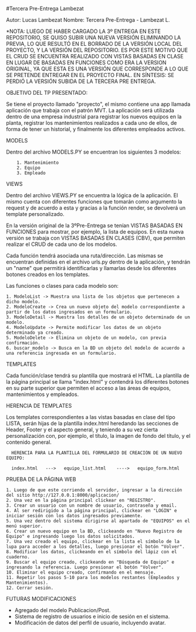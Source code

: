 #Tercera Pre-Entrega Lambezat

Autor: Lucas Lambezat
Nombre: Tercera Pre-Entrega - Lambezat L.

*NOTA: LUEGO DE HABER CARGADO LA 3º ENTREGA EN ESTE REPOSITORIO, SE QUISO SUBIR UNA NUEVA VERSIÓN ELIMINANDO LA PREVIA, LO QUE RESULTÓ
EN EL BORRADO DE LA VERSIÓN LOCAL DEL PROYECTO, Y LA VERSIÓN DEL REPOSITORIO. ES POR ESTE MOTIVO QUE EL CRUD SE ENCUENTRA REALIZADO CON
VISTAS BASADAS EN CLASE EN LUGAR DE BASADAS EN FUNCIONES COMO ERA LA VERSION ORIGINAL, YA QUE ESTA ES UNA VERSIÓN QUE CORRESPONDE A LO
QUE SE PRETENDE ENTREGAR EN EL PROYECTO FINAL. EN SÍNTESIS: SE PERDIÓ LA VERSIÓN SUBIDA DE LA TERCERA PRE ENTREGA.

OBJETIVO DEL TP PRESENTADO:

Se tiene el proyecto llamado "proyecto", el mismo contiene una app llamada aplicación que trabaja con el patrón MVT.
La aplicación será utilizada dentro de una empresa industrial para registrar los nuevos equipos en la planta, registrar los
mantenimientos realizados a cada uno de ellos, de forma de tener un historial, y finalmente los diferentes empleados activos. 



MODELS

  Dentro del archivo MODELS.PY se encuentran los siguientes 3 modelos: 

        1. Mantenimiento
        2. Equipo
        3. Empleado 


VIEWS

  Dentro del archivo VIEWS.PY se encuentra la lógica de la aplicación.
  El mismo cuenta con diferentes funciones que tomarán como argumento la request y de acuerdo a esta y gracias a la función render, 
  se devolverá un template personalizado. 
  
  En la versión original de la 3ºPre-Entrega se tenían VISTAS BASADAS EN FUNCIONES para mostrar, por ejemplo, la lista de equipos. 
  En esta nueva versión se trabaja con VISTAS BASADAS EN CLASES (CBV), que permiten realizar el CRUD de cada uno de los modelos.

  Cada función tendrá asociada una ruta/dirección. Las mismas se encuentran definidas en el archivo urls.py dentro de la aplicación, 
  y tendrán un "name" que permitirá identificarlas y llamarlas desde los diferentes botones creados en los templates.

  Las funciones o clases para cada modelo son:

    1. ModeloList -> Muestra una lista de los objetos que pertenecen a dicho modelo. 
    2. ModeloCreate -> Crea un nuevo objeto del modelo correspondiente a partir de los datos ingresados en un formulario.
    3. ModeloDetail -> Muestra los detalles de un objeto determinado de un modelo.
    4. ModeloUpdate -> Permite modificar los datos de un objeto determinado ya creado.
    5. ModeloDelete -> Elimina un objeto de un modelo, con previa confirmación.
    6. buscar_modelo -> Busca en la BD un objeto del modelo de acuerdo a una referencia ingresada en un formulario.



TEMPLATES

  Cada función/clase tendrá su plantilla que mostrará el HTML.
  La plantilla de la página principal se llama "index.html" y contendrá los diferentes botones en su parte superior que permiten 
  el acceso a las áreas de equipos, mantenimientos y empleados. 

  HERENCIA DE TEMPLATES

  Los templates correspondientes a las vistas basadas en clase del tipo LISTA, serán hijas de la plantilla index.html heredando las 
  secciones de Header, Footer y el aspecto general, y teniendo a su vez cierta personalización con, por ejemplo, el título, la imagen 
  de fondo del título, y el contenido general.

      HERENCIA PARA LA PLANTILLA DEL FORMULARIO DE CREACIÓN DE UN NUEVO EQUIPO:
          
      index.html   --->   equipo_list.html    ---->   equipo_form.html

PRUEBA DE LA PÁGINA WEB

    1. Luego de que este corriendo el servidor, ingresar a la dirección del sitio http://127.0.0.1:8000/aplicacion/
    2. Una vez en la página principal clickear en "REGISTRO".
    3. Crear un usuario con un nombre de usuario, contraseña y email.
    4. Al ser redirigido a la página principal, clickear en "LOGIN" e iniciar sesión con los datos ingresados previamente.
    5. Una vez dentro del sistema dirigirse al apartado de "EQUIPOS" en el menú superior.
    6. Crear un nuevo equipo en la BD, clickeando en "Nuevo Registro de Equipo" e ingresando luego los datos solicitados.
    7. Una vez creado el equipo, clickear en la lista el símbolo de la lupa para acceder a los detalles, luego presionar el botón "Volver".
    8. Modificar los datos, clickeando en el símbolo del lápiz con el cuaderno.
    9. Buscar el equipo creado, clickeando en "Búsqueda de Equipo" e ingresando la referencia. Luego presionar el botón "Volver".
    10. Eliminar el equipo creado, confirmando en el mensaje.
    11. Repetir los pasos 5-10 para los modelos restantes (Empleados y Mantenimientos).
    12. Cerrar sesión.



FUTURAS MODIFICACIONES
- Agregado del modelo Publicacion/Post.
- Sistema de registro de usuarios e inicio de sesión en el sistema.
- Modificación de datos del perfil de usuario, incluyendo avatar.
